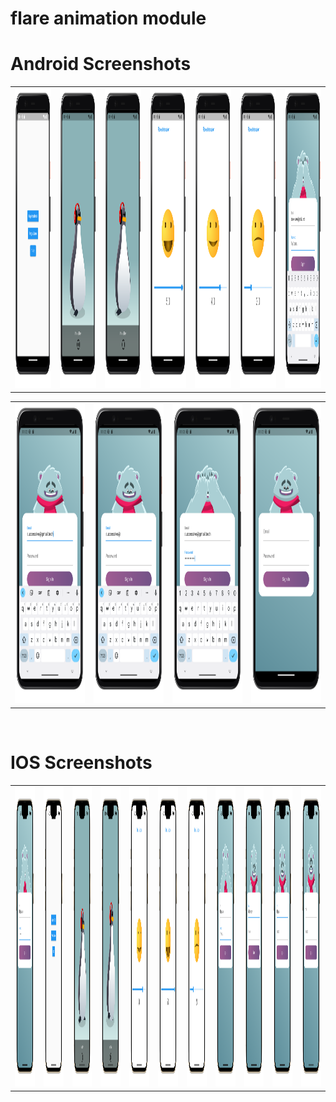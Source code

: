 # flare animation module


# Android Screenshots

<table>
  <tr>
    <td><img src="https://github.com/MarvelApps-Flutter/flutter_flare/blob/main/screenshot/android/home_page_google-pixel4xl-ohsoorange-portrait.png" height="480px"></td>
     <td><img src="https://github.com/MarvelApps-Flutter/flutter_flare/blob/main/screenshot/android/penguin_pause_google-pixel4xl-ohsoorange-portrait.png" height="480px"></td>
      <td><img src="https://github.com/MarvelApps-Flutter/flutter_flare/blob/main/screenshot/android/penguin_play_google-pixel4xl-ohsoorange-portrait.png" height="480px"></td>
       <td><img src="https://github.com/MarvelApps-Flutter/flutter_flare/blob/main/screenshot/android/smile_google-pixel4xl-ohsoorange-portrait.png" height="480px"></td>
        <td><img src="https://github.com/MarvelApps-Flutter/flutter_flare/blob/main/screenshot/android/smile_mid_google-pixel4xl-ohsoorange-portrait.png" height="480px"></td>
         <td><img src="https://github.com/MarvelApps-Flutter/flutter_flare/blob/main/screenshot/android/smile_start_google-pixel4xl-ohsoorange-portrait.png" height="480px"></td>
          <td><img src="https://github.com/MarvelApps-Flutter/flutter_flare/blob/main/screenshot/android/teddy_close_eyes_google-pixel4xl-ohsoorange-portrait.png" height="480px"></td>
          
              
    
  </tr>
 </table>
 
 <table>
  <tr>
     <td><img src="https://github.com/MarvelApps-Flutter/flutter_flare/blob/main/screenshot/android/teddy_google-pixel4xl-ohsoorange-portrait.png" height="480px"></td>
            <td><img src="https://github.com/MarvelApps-Flutter/flutter_flare/blob/main/screenshot/android/teddy_mid_google-pixel4xl-ohsoorange-portrait.png" height="480px"></td>
             <td><img src="https://github.com/MarvelApps-Flutter/flutter_flare/blob/main/screenshot/android/teddy_password_google-pixel4xl-ohsoorange-portrait.png" height="480px"></td>
              <td><img src="https://github.com/MarvelApps-Flutter/flutter_flare/blob/main/screenshot/android/teddy_start_google-pixel4xl-ohsoorange-portrait.png" height="480px"></td>
    </tr></table>
 

</br>

# IOS Screenshots

<table>
  <tr>
    <td><img src="https://github.com/MarvelApps-Flutter/flutter_flare/blob/main/screenshot/ios/enter_password_iphone13promaxgold_portrait.png" height="480px"></td>
    <td><img src="https://github.com/MarvelApps-Flutter/flutter_flare/blob/main/screenshot/ios/home_page_iphone13promaxgold_portrait.png" height="480px"></td>
    <td><img src="https://github.com/MarvelApps-Flutter/flutter_flare/blob/main/screenshot/ios/penguin_pause_iphone13promaxgold_portrait.png" height="480px"></td>
    <td><img src="https://github.com/MarvelApps-Flutter/flutter_flare/blob/main/screenshot/ios/penguin_play_iphone13promaxgold_portrait.png" height="480px"></td>
    <td><img src="https://github.com/MarvelApps-Flutter/flutter_flare/blob/main/screenshot/ios/smile_complete_iphone13promaxgold_portrait.png" height="480px"></td>
    <td><img src="https://github.com/MarvelApps-Flutter/flutter_flare/blob/main/screenshot/ios/smile_done_iphone13promaxgold_portrait.png" height="480px"></td>
    <td><img src="https://github.com/MarvelApps-Flutter/flutter_flare/blob/main/screenshot/ios/smile_mid_iphone13promaxgold_portrait.png" height="480px"></td>
    <td><img src="https://github.com/MarvelApps-Flutter/flutter_flare/blob/main/screenshot/ios/teddy_eyse_close_iphone13promaxgold_portrait.png" height="480px"></td>
    <td><img src="https://github.com/MarvelApps-Flutter/flutter_flare/blob/main/screenshot/ios/teddy_look_last_iphone13promaxgold_portrait.png" height="480px"></td>
    <td><img src="https://github.com/MarvelApps-Flutter/flutter_flare/blob/main/screenshot/ios/teddy_look_mid_iphone13promaxgold_portrait.png" height="480px"></td>
    <td><img src="https://github.com/MarvelApps-Flutter/flutter_flare/blob/main/screenshot/ios/teddy_start_iphone13promaxgold_portrait.png" height="480px"></td>
    
  </tr>
 </table>
